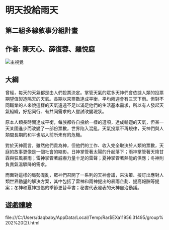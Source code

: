 # 明天投給雨天
## 第二組多線敘事分組計畫
## 作者: 陳天心、薛復蓉、羅悅庭
![主視覺](https://user-images.githubusercontent.com/96654086/149394302-019c0e46-0f89-4ca8-aff3-97dbfaef4d57.jpg)
## 大綱
曾經，每天的天氣都是由人們投票決定。掌管天氣的眾多天神們會依據人類的投票期望值製造隔天的天氣。長期以來票數達成平衡，平均兩週會有三天下雨。但對不同職業的人來說這樣的天氣遠遠不足以滿足他們的生活基本需求，所以有人發起天氣組織，好招同行、有共同需求的人嘗試改變現狀。

原本人類長時間達成平衡，每族都各自投給一樣的選項，達成輪迴的天氣，但某一天某國進步而改變了一部份票數，世界陷入混亂，天氣投票不再規律，天神們與人類間長期的和平也陷入前所未有的危機。

對於天神而言，雖然他們貴為神，但他們的工作、收入完全取決於人類的票數，天庭的故事更像是一個社會的縮影。日神掌管著太陽的升起落下；雨神掌管著天降甘霖與狂風暴雨；雷神掌管著威嚇力量十足的雷聲；夏神掌管著熱能的供應；冬神則負責氣溫驟降的需求。

而面對這樣的局勢混亂，眾神們召開了一系列的天神會議，來決策、擬訂出應對人類世界動盪的解決方案，其中包括了雷神和雨神提出的暴雨企劃、提高報酬等提案；冬神和夏神提倡的季節更替草書；秘書代表發表的天神自治動議。
## 遊戲體驗
file:///C:/Users/daqbaby/AppData/Local/Temp/Rar$EXa11956.31495/group%202%20(2).html

